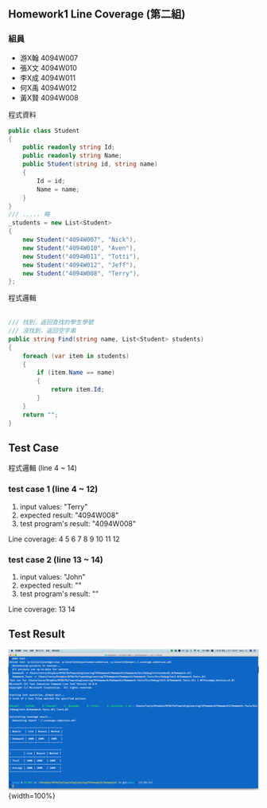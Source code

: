 <link href="https://fonts.googleapis.com/css2?family=Fira+Code&display=swap" rel="stylesheet">
<link href="../static/main.css" rel="stylesheet" />

## Homework1 Line Coverage (第二組)

### 組員

* 游X翰 4094W007
* 張X文 4094W010
* 李X成 4094W011
* 何X禹 4094W012
* 黃X賢 4094W008

程式資料
``` {.cs .numberLines}
public class Student
{
    public readonly string Id;
    public readonly string Name;
    public Student(string id, string name)
    {
        Id = id;
        Name = name;
    }
}
/// ..... 略
_students = new List<Student>
{
    new Student("4094W007", "Nick"),
    new Student("4094W010", "Aven"),
    new Student("4094W011", "Totti"),
    new Student("4094W012", "Jeff"),
    new Student("4094W008", "Terry"),
};
```
程式邏輯
```{.cs .numberLines startFrom="1"}

/// 找到，返回查找的學生學號
/// 沒找到，返回空字串
public string Find(string name, List<Student> students)
{
    foreach (var item in students)
    {
        if (item.Name == name)
        {
            return item.Id;
        }
    }
    return "";
}
```

<p class="pagebreak" />

## Test Case  

程式邏輯 (line 4 ~ 14)

### test case 1 (line 4 ~ 12)

1. input values: "Terry"
2. expected result: "4094W008"
3. test program's result: "4094W008"

Line coverage:  4 5 6 7 8 9 10 11 12 

### test case 2 (line 13 ~ 14)

1. input values: "John" 
2. expected result: ""
3. test program's result: ""

Line coverage: 13 14

## Test Result

![test result](./testresult.png){width=100%}
